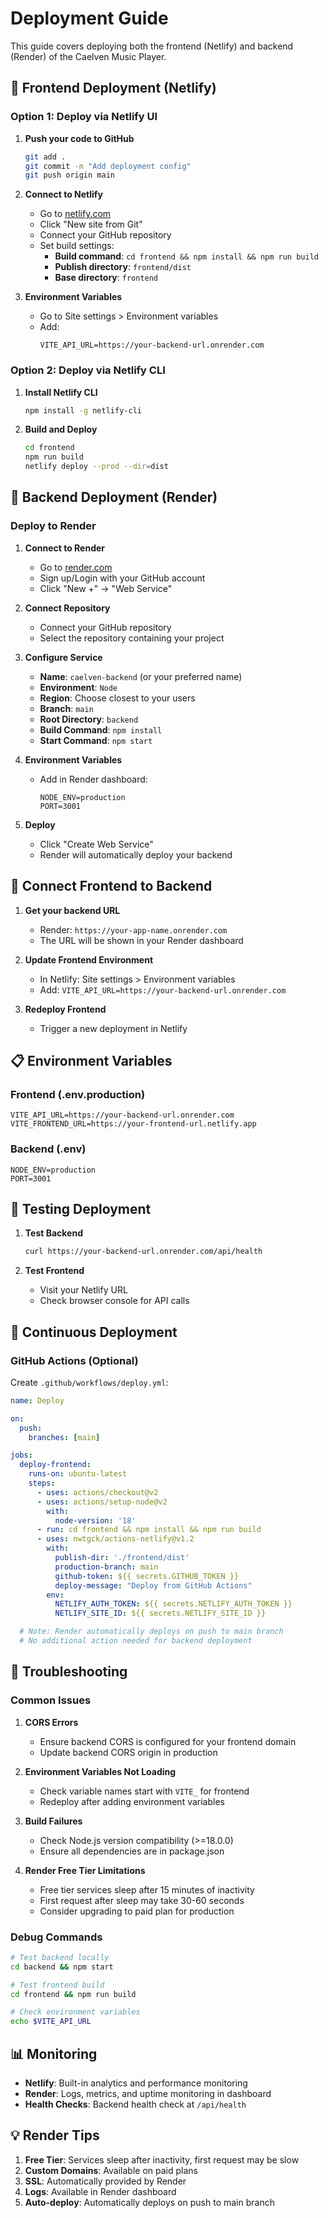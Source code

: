 # Deployment Guide

This guide covers deploying both the frontend (Netlify) and backend (Render) of the Caelven Music Player.

## 🚀 Frontend Deployment (Netlify)

### Option 1: Deploy via Netlify UI

1. **Push your code to GitHub**
   ```bash
   git add .
   git commit -m "Add deployment config"
   git push origin main
   ```

2. **Connect to Netlify**
   - Go to [netlify.com](https://netlify.com)
   - Click "New site from Git"
   - Connect your GitHub repository
   - Set build settings:
     - **Build command**: `cd frontend && npm install && npm run build`
     - **Publish directory**: `frontend/dist`
     - **Base directory**: `frontend`

3. **Environment Variables**
   - Go to Site settings > Environment variables
   - Add:
     ```
     VITE_API_URL=https://your-backend-url.onrender.com
     ```

### Option 2: Deploy via Netlify CLI

1. **Install Netlify CLI**
   ```bash
   npm install -g netlify-cli
   ```

2. **Build and Deploy**
   ```bash
   cd frontend
   npm run build
   netlify deploy --prod --dir=dist
   ```

## 🔧 Backend Deployment (Render)

### Deploy to Render

1. **Connect to Render**
   - Go to [render.com](https://render.com)
   - Sign up/Login with your GitHub account
   - Click "New +" → "Web Service"

2. **Connect Repository**
   - Connect your GitHub repository
   - Select the repository containing your project

3. **Configure Service**
   - **Name**: `caelven-backend` (or your preferred name)
   - **Environment**: `Node`
   - **Region**: Choose closest to your users
   - **Branch**: `main`
   - **Root Directory**: `backend`
   - **Build Command**: `npm install`
   - **Start Command**: `npm start`

4. **Environment Variables**
   - Add in Render dashboard:
     ```
     NODE_ENV=production
     PORT=3001
     ```

5. **Deploy**
   - Click "Create Web Service"
   - Render will automatically deploy your backend

## 🔗 Connect Frontend to Backend

1. **Get your backend URL**
   - Render: `https://your-app-name.onrender.com`
   - The URL will be shown in your Render dashboard

2. **Update Frontend Environment**
   - In Netlify: Site settings > Environment variables
   - Add: `VITE_API_URL=https://your-backend-url.onrender.com`

3. **Redeploy Frontend**
   - Trigger a new deployment in Netlify

## 📋 Environment Variables

### Frontend (.env.production)
```env
VITE_API_URL=https://your-backend-url.onrender.com
VITE_FRONTEND_URL=https://your-frontend-url.netlify.app
```

### Backend (.env)
```env
NODE_ENV=production
PORT=3001
```

## 🧪 Testing Deployment

1. **Test Backend**
   ```bash
   curl https://your-backend-url.onrender.com/api/health
   ```

2. **Test Frontend**
   - Visit your Netlify URL
   - Check browser console for API calls

## 🔄 Continuous Deployment

### GitHub Actions (Optional)

Create `.github/workflows/deploy.yml`:

```yaml
name: Deploy

on:
  push:
    branches: [main]

jobs:
  deploy-frontend:
    runs-on: ubuntu-latest
    steps:
      - uses: actions/checkout@v2
      - uses: actions/setup-node@v2
        with:
          node-version: '18'
      - run: cd frontend && npm install && npm run build
      - uses: nwtgck/actions-netlify@v1.2
        with:
          publish-dir: './frontend/dist'
          production-branch: main
          github-token: ${{ secrets.GITHUB_TOKEN }}
          deploy-message: "Deploy from GitHub Actions"
        env:
          NETLIFY_AUTH_TOKEN: ${{ secrets.NETLIFY_AUTH_TOKEN }}
          NETLIFY_SITE_ID: ${{ secrets.NETLIFY_SITE_ID }}

  # Note: Render automatically deploys on push to main branch
  # No additional action needed for backend deployment
```

## 🚨 Troubleshooting

### Common Issues

1. **CORS Errors**
   - Ensure backend CORS is configured for your frontend domain
   - Update backend CORS origin in production

2. **Environment Variables Not Loading**
   - Check variable names start with `VITE_` for frontend
   - Redeploy after adding environment variables

3. **Build Failures**
   - Check Node.js version compatibility (>=18.0.0)
   - Ensure all dependencies are in package.json

4. **Render Free Tier Limitations**
   - Free tier services sleep after 15 minutes of inactivity
   - First request after sleep may take 30-60 seconds
   - Consider upgrading to paid plan for production

### Debug Commands

```bash
# Test backend locally
cd backend && npm start

# Test frontend build
cd frontend && npm run build

# Check environment variables
echo $VITE_API_URL
```

## 📊 Monitoring

- **Netlify**: Built-in analytics and performance monitoring
- **Render**: Logs, metrics, and uptime monitoring in dashboard
- **Health Checks**: Backend health check at `/api/health`

## 💡 Render Tips

1. **Free Tier**: Services sleep after inactivity, first request may be slow
2. **Custom Domains**: Available on paid plans
3. **SSL**: Automatically provided by Render
4. **Logs**: Available in Render dashboard
5. **Auto-deploy**: Automatically deploys on push to main branch 